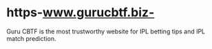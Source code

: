 # https-www.gurucbtf.biz-
Guru CBTF is the most trustworthy website for IPL betting tips and IPL match prediction. 
